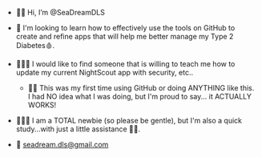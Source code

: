 - 👋🏻 Hi, I’m @SeaDreamDLS 

- 👀 I'm looking to learn how to effectively 
use the tools on GitHub to create and refine 
apps that will help me better manage my 
Type 2 Diabetes🩸.
- 👨🏻‍🏫 I would like to find someone that is 
willing to teach me how to update my 
current NightScout app with security, etc.. 
     - 🙌🏻 This was my first time using GitHub 
or doing ANYTHING like this. I had NO 
idea what I was doing, but I'm proud to 
say... it ACTUALLY WORKS!
- 🙋🏻‍♀️ I am a TOTAL newbie (so please be 
gentle), but I'm also a quick study...with just 
a little assistance 🤏🏻. 
- 📧 seadream.dls@gmail.com

<!---
SeaDreamDLS/SeaDreamDLS is a ✨ special ✨ repository because its `README.md` (this file) appears on your GitHub profile.
You can click the Preview link to take a look at your changes.
--->
